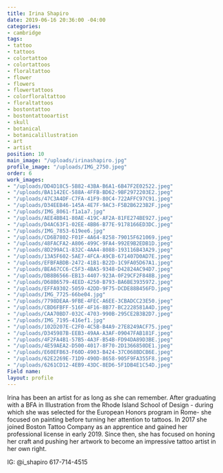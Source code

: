 ```yaml
---
title: Irina Shapiro
date: 2019-06-16 20:36:00 -04:00
categories:
- cambridge
tags:
- tattoo
- tattoos
- colortattoo
- colortattoos
- floraltattoo
- flower
- flowers
- flowertattoos
- colorfloraltattoo
- floraltattoos
- bostontattoo
- bostontattooartist
- skull
- botanical
- botanicalillustration
- art
- artist
position: 10
main_image: "/uploads/irinashapiro.jpg"
profile_image: "/uploads/IMG_2750.jpeg"
order: 6
work_images:
- "/uploads/DD4D18C5-5B82-43BA-B6A1-6B47F2E02522.jpeg"
- "/uploads/BA1142EC-588A-4FFB-BD62-9BF2972203E2.jpeg"
- "/uploads/47C3A4DF-C7FA-41F9-80C4-722AFFC97C91.jpeg"
- "/uploads/D34EEB46-145A-4E7F-9AC3-F5B2B6223B2F.jpeg"
- "/uploads/IMG_8061-f1a1a7.jpg"
- "/uploads/AEE4BB41-80AE-419C-AF2A-81FE274BE927.jpeg"
- "/uploads/D4AC63F1-02EE-4BB6-B77E-9178166ED3DC.jpeg"
- "/uploads/IMG_7853-619ee6.jpg"
- "/uploads/CD6B7802-F01F-4A64-8258-79015F621069.jpeg"
- "/uploads/48FACFA2-A806-499C-9FA4-992E9B2EDB1D.jpeg"
- "/uploads/8D299AC1-832C-4AA4-8088-193116B43A29.jpeg"
- "/uploads/13A5F602-5AE7-4FCA-A9CB-671407D0AD7E.jpeg"
- "/uploads/EFBFABDB-2472-41B1-B22D-1C9FA05D67A1.jpeg"
- "/uploads/BEA67CC6-C5F3-4BA5-9348-D42824AC94D7.jpeg"
- "/uploads/DB8B6566-EB13-4407-923A-0F29CF2F848B.jpeg"
- "/uploads/D68B6579-4EED-4250-B793-BA6BE3935972.jpeg"
- "/uploads/EFFA9302-5059-42DD-9F75-DCDE88B456FD.jpeg"
- "/uploads/IMG_7725-66be04.jpg"
- "/uploads/7798DEAA-9FBE-4FEC-A6EE-3CBADCC23E50.jpeg"
- "/uploads/CBD6FBFF-516F-4F16-8B77-BC2228581A4D.jpeg"
- "/uploads/CAA70BD7-032C-4703-990B-295CE2B3B2D7.jpeg"
- "/uploads/IMG_7195-416ef1.jpg"
- "/uploads/102D207E-C2F0-4C5B-B4A9-27E8249ACF75.jpeg"
- "/uploads/D345987B-EEB3-49AA-A3AF-09047FAB181F.jpeg"
- "/uploads/4F2FA4B1-57B5-4A3F-B54B-FD94DA89D3BE.jpeg"
- "/uploads/4E59AEA2-D500-4017-8F70-2D1366850DE1.jpeg"
- "/uploads/E60EFB63-F60D-4903-B424-37C068BDCB6E.jpeg"
- "/uploads/62E2269E-71D9-490D-8658-905F9FA355F8.jpeg"
- "/uploads/6261CD12-4EB9-43DC-8ED6-5F1DB4E1C54D.jpeg"
Field name: 
layout: profile
---
```


Irina has been an artist for as long as she can remember. After graduating with a BFA in Illustration from the Rhode Island School of Design - during which she was selected for the European Honors program in Rome- she focused on painting before turning her attention to tattoos. In 2017 she joined Boston Tattoo Company as an apprentice and gained her professional license in early 2019. Since then, she has focused on honing her craft and pushing her artwork to become an impressive tattoo artist in her own right. 

IG: @i_shapiro 
617-714-4515